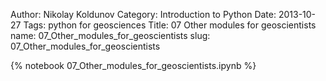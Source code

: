   Author: Nikolay Koldunov
  Category: Introduction to Python
  Date: 2013-10-27
  Tags: python for geosciences
  Title: 07 Other modules for geoscientists
  name: 07_Other_modules_for_geoscientists
  slug: 07_Other_modules_for_geoscientists

{% notebook 07_Other_modules_for_geoscientists.ipynb %}